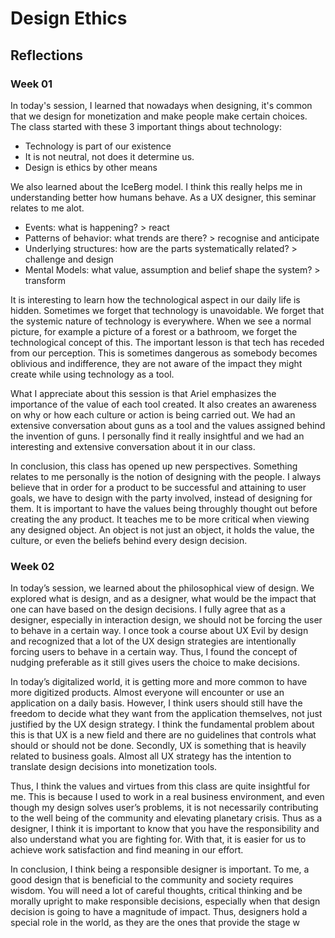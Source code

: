 
# Design Ethics

## Reflections

### Week 01

In today's session, I learned that nowadays when designing, it's common that we design for monetization and make people make certain choices. The class started with these 3 important things about technology:

- Technology is part of our existence
- It is not neutral, not does it determine us.
- Design is ethics by other means

We also learned about the IceBerg model. I think this really helps me in understanding better how humans behave. As a UX designer, this seminar relates to me alot. 

- Events: what is happening? > react
- Patterns of behavior: what trends are there? > recognise and anticipate
- Underlying structures: how are the parts systematically related? > challenge and design
- Mental Models: what value, assumption and belief shape the system? > transform

It is interesting to learn how the technological aspect in our daily life is hidden. Sometimes we forget that technology is unavoidable. We forget that the systemic nature of technology is everywhere. When we see a normal picture, for example a picture of a forest or a bathroom, we forget the technological concept of this. The important lesson is that tech has receded from our perception. This is sometimes dangerous as somebody becomes oblivious and indifference, they are not aware of the impact they might create while using technology as a tool. 

What I appreciate about this session is that Ariel emphasizes the importance of the value of each tool created. It also creates an awareness on why or how each culture or action is being carried out. We had an extensive conversation about guns as a tool and the values assigned behind the invention of guns. I personally find it really insightful and we had an interesting and extensive conversation about it in our class. 

In conclusion, this class has opened up new perspectives. Something relates to me personally is the notion of designing with the people. I always believe that in order for a product to be successful and attaining to user goals, we have to design with the party involved, instead of designing for them. It is important to have the values being throughly thought out before creating the any product. It teaches me to be more critical when viewing any designed object. An object is not just an object, it holds the value, the culture, or even the beliefs behind every design decision.

### Week 02

In today’s session, we learned about the philosophical view of design. We explored what is design, and as a designer, what would be the impact that one can have based on the design decisions. I fully agree that as a designer, especially in interaction design, we should not be forcing the user to behave in a certain way. I once took a course about UX Evil by design and recognized that a lot of the UX design strategies are intentionally forcing users to behave in a certain way. Thus, I found the concept of nudging preferable as it still gives users the choice to make decisions.

In today’s digitalized world, it is getting more and more common to have more digitized products. Almost everyone will encounter or use an application on a daily basis. However, I think users should still have the freedom to decide what they want from the application themselves, not just justified by the UX design strategy. I think the fundamental problem about this is that UX is a new field and there are no guidelines that controls what should or should not be done. Secondly, UX is something that is heavily related to business goals. Almost all UX strategy has the intention to translate design decisions into monetization tools.

Thus, I think the values and virtues from this class are quite insightful for me. This is because I used to work in a real business environment, and even though my design solves user’s problems, it is not necessarily contributing to the well being of the community and elevating planetary crisis. Thus as a designer, I think it is important to know that you have the responsibility and also understand what you are fighting for. With that, it is easier for us to achieve work satisfaction and find meaning in our effort.

In conclusion, I think being a responsible designer is important. To me, a good design that is beneficial to the community and society requires wisdom. You will need a lot of careful thoughts, critical thinking and be morally upright to make responsible decisions, especially when that design decision is going to have a magnitude of impact. Thus, designers hold a special role in the world, as they are the ones that provide the stage w

